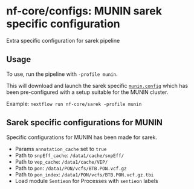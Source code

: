 # nf-core/configs: MUNIN sarek specific configuration

Extra specific configuration for sarek pipeline

## Usage

To use, run the pipeline with `-profile munin`.

This will download and launch the sarek specific [`munin.config`](../conf/pipeline/sarek/munin.config) which has been pre-configured with a setup suitable for the MUNIN cluster.

Example: `nextflow run nf-core/sarek -profile munin`

## Sarek specific configurations for MUNIN

Specific configurations for MUNIN has been made for sarek.

* Params `annotation_cache` set to `true`
* Path to `snpEff_cache`: `/data1/cache/snpEff/`
* Path to `vep_cache`: `/data1/cache/VEP/`
* Path to `pon`: `/data1/PON/vcfs/BTB.PON.vcf.gz`
* Path to `pon_index`: `/data1/PON/vcfs/BTB.PON.vcf.gz.tbi`
* Load module `Sentieon` for Processes with `sentieon` labels
